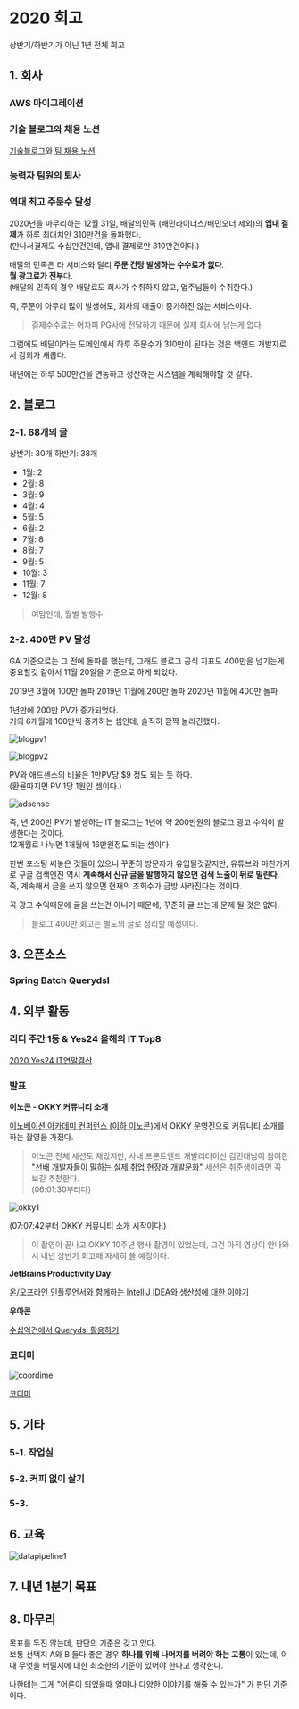 # 2020 회고

상반기/하반기가 아닌 1년 전체 회고

## 1. 회사


### AWS 마이그레이션

### 기술 블로그와 채용 노션

[기술블로그](https://woowabros.github.io/experience/2020/02/05/springbatch-querydsl.html)와 [팀 채용 노션](https://www.notion.so/jojoldu/5badc2ba03904832bce8fdf3dc4a407b)

### 능력자 팀원의 퇴사


### 역대 최고 주문수 달성

2020년을 마무리하는 12월 31일, 배달의민족 (배민라이더스/배민오더 제외)의 **앱내 결제**가 하루 최대치인 310만건을 돌파했다.  
(만나서결제도 수십만건인데, 앱내 결제로만 310만건이다.)  
  
배달의 민족은 타 서비스와 달리 **주문 건당 발생하는 수수료가 없다**.  
**월 광고료가 전부**다.  
(배달의 민족의 경우 배달료도 회사가 수취하지 않고, 업주님들이 수취한다.)  
  
즉, 주문이 아무리 많이 발생해도, 회사의 매출이 증가하진 않는 서비스이다.

> 결제수수료는 어차피 PG사에 전달하기 때문에 실제 회사에 남는게 없다.

그럼에도 배달이라는 도메인에서 하루 주문수가 310만이 된다는 것은 백엔드 개발자로서 감회가 새롭다.  
  
내년에는 하루 500만건을 연동하고 정산하는 시스템을 계획해야할 것 같다.

## 2. 블로그

### 2-1. 68개의 글

상반기: 30개
하반기: 38개

* 1월: 2
* 2월: 8
* 3월: 9
* 4월: 4
* 5월: 5
* 6월: 2
* 7월: 8
* 8월: 7
* 9월: 5
* 10월: 3
* 11월: 7
* 12월: 8

> 여담인데, 월별 발행수
 
### 2-2. 400만 PV 달성

GA 기준으로는 그 전에 돌파를 했는데, 그래도 블로그 공식 지표도 400만을 넘기는게 중요할것 같아서 11월 20일을 기준으로 하게 되었다.  
  
2019년 3월에 100만 돌파
2019년 11월에 200만 돌파
2020년 11월에 400만 돌파

1년만에 200만 PV가 증가되었다.  
거의 6개월에 100만씩 증가하는 셈인데, 솔직히 깜짝 놀라긴했다.  


![blogpv1](./images/blogpv1.png)

![blogpv2](./images/blogpv2.png)

PV와 애드센스의 비율은 1만PV당 $9 정도 되는 듯 하다.  
(환율따지면 PV 1당 1원인 셈이다.)

![adsense](./images/adsense.png)

즉, 년 200만 PV가 발생하는 IT 블로그는 1년에 약 200만원의 블로그 광고 수익이 발생한다는 것이다.  
12개월로 나누면 1개월에 16만원정도 되는 셈이다.  
  
한번 포스팅 써놓은 것들이 있으니 꾸준히 방문자가 유입될것같지만, 유튜브와 마찬가지로 구글 검색엔진 역시 **계속해서 신규 글을 발행하지 않으면 검색 노출이 뒤로 밀린다**.  
즉, 계속해서 글을 쓰지 않으면 현재의 조회수가 금방 사라진다는 것이다.  

꼭 광고 수익때문에 글을 쓰는건 아니기 때문에, 꾸준히 글 쓰는데 문제 될 것은 없다. 

> 블로그 400만 회고는 별도의 글로 정리할 예정이다.

## 3. 오픈소스

### Spring Batch Querydsl

[](https://github.com/jojoldu/spring-batch-querydsl)

## 4. 외부 활동

### 리디 주간 1등 & Yes24 올해의 IT Top8

[2020 Yes24 IT연말결산](http://www.yes24.com/campaign/01_book/yesPresent/yesPresent.aspx?EventNo=193729&CategoryNumber=001)

### 발표

**이노콘 - OKKY 커뮤니티 소개**

[이노베이션 아카데미 컨퍼런스 (이하 이노콘)](https://youtu.be/Tp9w7TatzJQ?list=PLdaJq4f37m1p-0EEXIO7JDb3xXhlluWC4&t=25662)에서 OKKY 운영진으로 커뮤니티 소개를 하는 촬영을 가졌다.

> 이노콘 전체 세션도 재밌지만, 사내 프론트엔드 개발리더이신 김민태님이 참여한 ["선배 개발자들이 말하는 실제 취업 현장과 개발문화"](https://www.youtube.com/watch?v=Tp9w7TatzJQ&list=PLdaJq4f37m1p-0EEXIO7JDb3xXhlluWC4&index=1) 세션은 취준생이라면 꼭 보길 추천한다.  
> (06:01:30부터다)

![okky1](./images/okky1.png)

(07:07:42부터 OKKY 커뮤니티 소개 시작이다.)

> 이 촬영이 끝나고 OKKY 10주년 행사 촬영이 있었는데, 그건 아직 영상이 안나와서 내년 상반기 회고때 자세히 쓸 예정이다.

**JetBrains Productivity Day**

[온/오프라인 인플루언서와 함께하는 IntelliJ IDEA와 생산성에 대한 이야기](https://www.youtube.com/watch?v=FCa4bTUowTY)

**우아콘**

[수십억건에서 Querydsl 활용하기](https://www.youtube.com/watch?v=zMAX7g6rO_Y)

### 코디미

![coordime](./images/coordime.png)

[코디미](https://www.coordime.com/)

## 5. 기타

### 5-1. 작업실

### 5-2. 커피 없이 살기


### 5-3. 


## 6. 교육

![datapipeline1](./images/datapipeline1.png)

## 7. 내년 1분기 목표

## 8. 마무리

목표를 두진 않는데, 판단의 기준은 갖고 있다.  
보통 선택지 A와 B 둘다 좋은 경우 **하나를 위해 나머지를 버려야 하는 고통**이 있는데, 이때 무엇을 버릴지에 대한 최소한의 기준이 있어야 한다고 생각한다.  
  
나한테는 그게 "어른이 되었을때 얼마나 다양한 이야기를 해줄 수 있는가" 가 판단 기준이다.  

